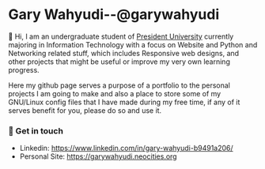 # Gary Wahyudi--@garywahyudi
:wave: Hi, I am an undergraduate student of [President University](https://president.ac.id/) currently majoring in Information Technology with a focus
on Website and Python and Networking related stuff, which includes Responsive web designs, and other projects that might be useful or improve my very own learning progress.

Here my github page serves a purpose of a portfolio to the personal projects I am going to make and also a place to store some of my GNU/Linux config files that
I have made during my free time, if any of it serves benefit for you, please do so and use it.

### 💬 Get in touch
- Linkedin: https://www.linkedin.com/in/gary-wahyudi-b9491a206/
- Personal Site: https://garywahyudi.neocities.org
<!---
garywahyudi/garywahyudi is a ✨ special ✨ repository because its `README.md` (this file) appears on your GitHub profile.
You can click the Preview link to take a look at your changes.
--->
